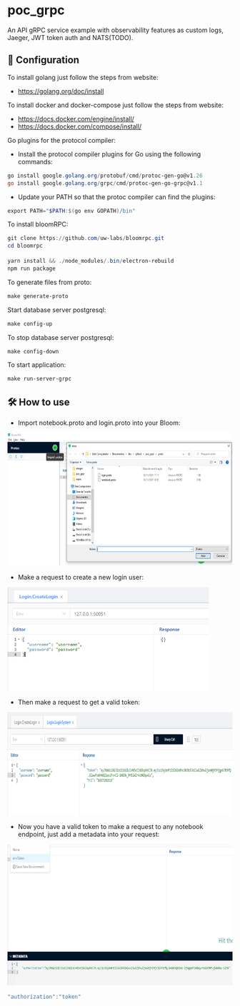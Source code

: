 # poc_grpc

An API gRPC service example with observability features as custom logs, Jaeger, JWT token auth and NATS(TODO).

## 🧰 Configuration

To install golang just follow the steps from website:
- https://golang.org/doc/install

To install docker and docker-compose just follow the steps from website:
- https://docs.docker.com/engine/install/
- https://docs.docker.com/compose/install/

Go plugins for the protocol compiler:

- Install the protocol compiler plugins for Go using the following commands:
``` powershell
go install google.golang.org/protobuf/cmd/protoc-gen-go@v1.26
go install google.golang.org/grpc/cmd/protoc-gen-go-grpc@v1.1
```
- Update your PATH so that the protoc compiler can find the plugins:
``` powershell
export PATH="$PATH:$(go env GOPATH)/bin"
``` 

To install bloomRPC:
``` powershell
git clone https://github.com/uw-labs/bloomrpc.git
cd bloomrpc

yarn install && ./node_modules/.bin/electron-rebuild
npm run package
```

To generate files from proto:
``` powershell
make generate-proto
```

Start database server postgresql:
``` powershell
make config-up
```
To stop database server postgresql:
``` powershell
make config-down
```
To start application:
``` powershell
make run-server-grpc
```

## 🛠 How to use
- Import notebook.proto and login.proto into your Bloom:
<img src="https://github.com/miguelhbrito/poc_grpc/blob/master/images/bloomImportProtos.png" width="646" height="298">

- Make a request to create a new login user:
<img src="https://github.com/miguelhbrito/poc_grpc/blob/master/images/bloomCreateLogin.png" width="451" height="232">

- Then make a request to get a valid token:
<img src="https://github.com/miguelhbrito/poc_grpc/blob/master/images/bloomTokenLogin.png" width="844" height="231">

- Now you have a valid token to make a request to any notebook endpoint, just add a metadata into your request:
<img src="https://github.com/miguelhbrito/poc_grpc/blob/master/images/bloomMetadata.png" width="690" height="316">

``` powershell
"authorization":"token"
```
